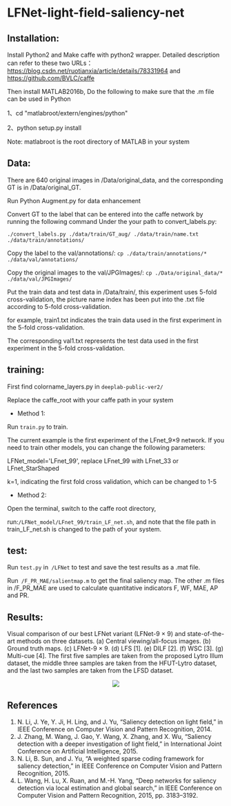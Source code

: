 # LFNet-light-field-saliency-net
## Installation:
Install Python2 and Make caffe with python2 wrapper. Detailed description can refer to these two URLs：https://blog.csdn.net/ruotianxia/article/details/78331964 and https://github.com/BVLC/caffe

Then install MATLAB2016b, Do the following to make sure that the .m file can be used in Python

1、cd "matlabroot/extern/engines/python"  

2、python setup.py install

Note: matlabroot is the root directory of MATLAB in your system

## Data:
There are 640 original images in /Data/original_data, and the corresponding GT is in /Data/original_GT.

Run Python Augment.py for data enhancement

Convert GT to the label that can be entered into the caffe network by running the following command Under the your path to convert_labels.py:

`./convert_labels.py ./data/train/GT_aug/ ./data/train/name.txt ./data/train/annotations/`

Copy the label to the val/annotations/:
`cp ./data/train/annotations/* ./data/val/annotations/`

Copy the original images to the val/JPGImages/:
`cp ./Data/original_data/* ./data/val/JPGImages/`

Put the train data and test data in /Data/train/, this experiment uses 5-fold cross-validation, the picture name index has been put into the .txt file according to 5-fold cross-validation.

for example, train1.txt indicates the train data used in the first experiment in the 5-fold cross-validation. 

The corresponding val1.txt represents the test data used in the first experiment in the 5-fold cross-validation.

## training:
First find colorname_layers.py in `deeplab-public-ver2/`

Replace the caffe_root with your caffe path in your system

* Method 1:

Run `train.py` to train.

The current example is the first experiment of the LFnet_9×9 network. If you need to train other models, you can change the following parameters:

LFNet_model='LFnet_99', replace LFnet_99 with LFnet_33 or LFnet_StarShaped

k=1, indicating the first fold cross validation, which can be changed to 1-5

* Method 2:

Open the terminal, switch to the caffe root directory, 

run:`/LFNet_model/LFnet_99/train_LF_net.sh`, and note that the file path in train_LF_net.sh is changed to the path of your system.

## test:

Run `test.py` in` /LFNet` to test and save the test results as a .mat file.

Run` /F_PR_MAE/salientmap.m` to get the final saliency map. The other .m files in /F_PR_MAE are used to calculate quantitative indicators F, WF, MAE, AP and PR.

## Results:

Visual comparison of our best LFNet variant (LFNet-9 × 9) and state-of-the-art methods on three datasets. (a) Central viewing/all-focus images. (b) Ground truth maps. (c) LFNet-9 × 9. (d) LFS [1]. (e) DILF [2]. (f) WSC [3]. (g) Multi-cue [4]. The first five samples are taken from the proposed Lytro Illum dataset, the middle three samples are taken from the HFUT-Lytro dataset, and the last two samples are taken from the LFSD dataset.

<div style="text-align:center"><img src ="https://github.com/YaMeiLiu/LFNet-light-field-saliency-net/raw/master/result1.png" /></div>

## References
1. N. Li, J. Ye, Y. Ji, H. Ling, and J. Yu, “Saliency detection on light field,” in IEEE Conference on Computer Vision and Pattern Recognition, 2014.
2. J. Zhang, M. Wang, J. Gao, Y. Wang, X. Zhang, and X. Wu, “Saliency detection with a deeper investigation of light field,” in International Joint Conference on Artificial Intelligence, 2015.
3. N. Li, B. Sun, and J. Yu, “A weighted sparse coding framework for saliency detection,” in IEEE Conference on Computer Vision and Pattern Recognition, 2015.
4. L. Wang, H. Lu, X. Ruan, and M.-H. Yang, “Deep networks for saliency detection via local estimation and global search,” in IEEE Conference on Computer Vision and Pattern Recognition, 2015, pp. 3183–3192.
